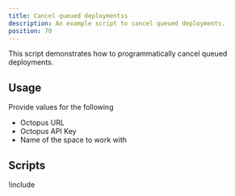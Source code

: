 ```yaml
---
title: Cancel queued deploymentss
description: An example script to cancel queued deployments.
position: 70
---
```


This script demonstrates how to programmatically cancel queued deployments.

## Usage

Provide values for the following
- Octopus URL
- Octopus API Key
- Name of the space to work with

## Scripts

!include <cancel-queued-deployments-scripts>
